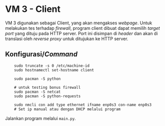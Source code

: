 # VM 3 - Client

VM 3 digunakan sebagai Client, yang akan mengakses *webpage*. Untuk melakukan tes terhadap *firewall*, program client dibuat dapat memilih *target port* yang dituju pada HTTP server. Port ini disimpan di *header* dan akan di translasi oleh *reverse proxy* untuk ditujukan ke HTTP server.

## Konfigurasi/*Command*
```
    sudo truncate -s 0 /etc/machine-id
    sudo hostnamectl set-hostname client

    sudo pacman -S python

    # untuk testing bonus firewall
    sudo pacman -S netcat    
    sudo pacman -S python-requests

    sudo nmcli con add type ethernet ifname enp0s3 con-name enp0s3
    # Set ip manual atau dengan DHCP melalui program 
```
Jalankan program melalui `main.py`.